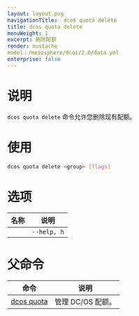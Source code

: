 ```yaml
---
layout: layout.pug
navigationTitle:  dcos quota delete
title: dcos quota delete
menuWeight: 1
excerpt: 删除配额
render: mustache
model：/mesosphere/dcos/2.0/data.yml
enterprise: false
---
```



# 说明

`dcos quota delete` 命令允许您删除现有配额。

# 使用

```bash
dcos quota delete <group> [flags]
```

# 选项

| 名称 | 说明 |
|---------|-------------|
| | `--help, h` | 打印使用。|

# 父命令

| 命令 | 说明 |
|---------|-------------|
| [dcos quota](/mesosphere/dcos/2.0/cli/command-reference/dcos-quota/)   | 管理 DC/OS 配额。 |
